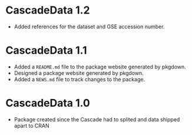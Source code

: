 # CascadeData 1.2

* Added references for the dataset and GSE accession number.

# CascadeData 1.1

* Added a `README.md` file to the package website generated by pkgdown.
* Designed a package website generated by pkgdown.
* Added a `NEWS.md` file to track changes to the package.

# CascadeData 1.0

* Package created since the Cascade had to splited and data shipped apart to CRAN
